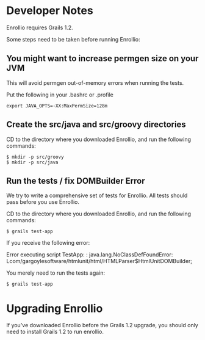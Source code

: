 # Developer Notes

Enrollio requires Grails 1.2.

Some steps need to be taken before running Enrollio:

## You might want to increase permgen size on your JVM

This will avoid permgen out-of-memory errors when running the tests.

Put the following in your .bashrc or .profile

    export JAVA_OPTS=-XX:MaxPermSize=128m

## Create the src/java and src/groovy directories

CD to the directory where you downloaded Enrollio, and run the following commands:
  
    $ mkdir -p src/groovy
    $ mkdir -p src/java

## Run the tests / fix DOMBuilder Error

We try to write a comprehensive set of tests for Enrollio.
All tests should pass before you use Enrollio.

CD to the directory where you downloaded Enrollio, and run the following commands:

    $ grails test-app

If you receive the following error:

  Error executing script TestApp: : java.lang.NoClassDefFoundError: 
  Lcom/gargoylesoftware/htmlunit/html/HTMLParser$HtmlUnitDOMBuilder;

You merely need to run the tests again:

    $ grails test-app

# Upgrading Enrollio

If you've downloaded Enrollio before the Grails 1.2 upgrade, you should
only need to install Grails 1.2 to run enrollio.
